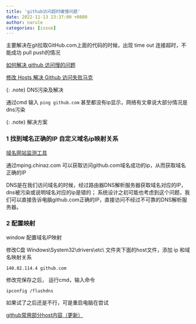 ```yaml
---
title: 'github访问超时缓慢问题'
date: 2022-11-13 23:37:00 +0800
author: narule
categories: [issue]
---
```


主要解决在git拉取GitHub.com上面的代码的时候，出现 time out 连接超时，不能成功 pull push的情况

[如何解决 github 访问慢的问题](https://juejin.cn/post/6960482521788186660)

[修改 Hosts 解决 Github 访问失败马克](https://zhuanlan.zhihu.com/p/107334179)

{: .note}
DNS污染及解决


通过cmd 输入 `ping github.com` 甚至都没有ip显示，网络有文章说大部分情况是dns污染


{: .note}
解决方案


### 1 找到域名正确的IP 自定义域名ip映射关系 

[域名网站监测工具](https://mping.chinaz.com/github.com)

通过mping.chinaz.com 可以获取访问github.com域名成功的ip，从而获取域名正确的IP

DNS是在我们访问域名的时候，经过路由器DNS解析服务器获取域名对应的IP，dns被污染或说明域名对应的ip是错的；
系统设计之初可能也考虑到这个问题，我们可以直接告诉电脑github.com正确的IP，直接访问不经过不可靠的DNS解析服务器。

### 2 配置映射
window 配置域名IP映射

修改C盘 Windows\System32\drivers\etc\ 文件夹下面的host文件，添加 ip 和域名映射关系

```
140.82.114.4 github.com

```

修改完保存之后， 运行cmd，输入命令

`ipconfig /flushdns`

如果试了之后还是不行，可是重启电脑在尝试

[github常用部分host内容（更新）](https://asnowtree.github.io/things/2022/11/13/DNS-host-github)
